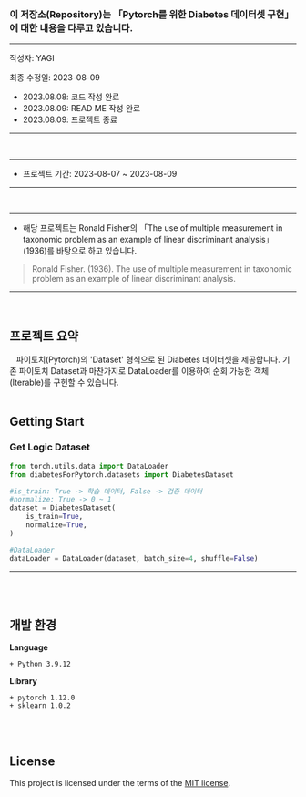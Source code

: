 ### 이 저장소(Repository)는 「Pytorch를 위한 Diabetes 데이터셋 구현」에 대한 내용을 다루고 있습니다.

***
작성자: YAGI<br>

최종 수정일: 2023-08-09
+ 2023.08.08: 코드 작성 완료
+ 2023.08.09: READ ME 작성 완료
+ 2023.08.09: 프로젝트 종료
***
<br>

***
+ 프로젝트 기간: 2023-08-07 ~ 2023-08-09
***
<br>

***
+ 해당 프로젝트는 Ronald Fisher의 「The use of multiple measurement in taxonomic problem as an example of linear discriminant analysis」(1936)를 바탕으로 하고 있습니다.

> Ronald Fisher. (1936). The use of multiple measurement in taxonomic problem as an example of linear discriminant analysis.
***
<br>

## 프로젝트 요약
&nbsp;&nbsp;
파이토치(Pytorch)의 'Dataset' 형식으로 된 Diabetes 데이터셋을 제공합니다. 기존 파이토치 Dataset과 마찬가지로 DataLoader를 이용하여 순회 가능한 객체(Iterable)를 구현할 수 있습니다.
<br><br>

## Getting Start

### Get Logic Dataset
```python
from torch.utils.data import DataLoader
from diabetesForPytorch.datasets import DiabetesDataset

#is_train: True -> 학습 데이터, False -> 검증 데이터
#normalize: True -> 0 ~ 1
dataset = DiabetesDataset(
    is_train=True,
    normalize=True,
)

#DataLoader
dataLoader = DataLoader(dataset, batch_size=4, shuffle=False)
```
***
<br><br>


## 개발 환경
**Language**

    + Python 3.9.12

    
**Library**

    + pytorch 1.12.0
    + sklearn 1.0.2

<br><br>

## License
This project is licensed under the terms of the [MIT license](https://github.com/YAGI0423/diabetes_for_pytorch/blob/main/LICENSE).